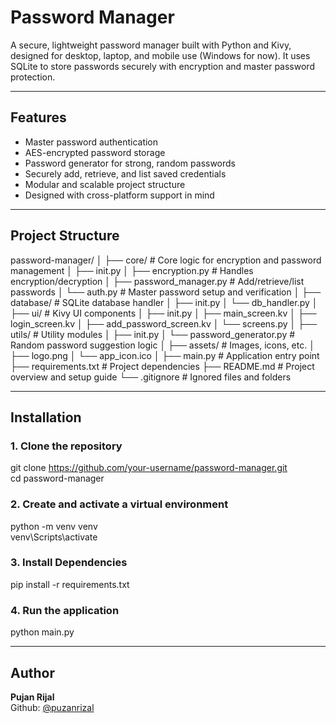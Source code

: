 # Password Manager

A secure, lightweight password manager built with Python and Kivy, designed for desktop, laptop, and mobile use (Windows for now). It uses SQLite to store passwords securely with encryption and master password protection.

---

## Features

- Master password authentication 
- AES-encrypted password storage 
- Password generator for strong, random passwords 
- Securely add, retrieve, and list saved credentials 
- Modular and scalable project structure 
- Designed with cross-platform support in mind 

---

## Project Structure
password-manager/ │ ├── core/ # Core logic for encryption and password management │ ├── init.py │ ├── encryption.py # Handles encryption/decryption │ ├── password_manager.py # Add/retrieve/list passwords │ └── auth.py # Master password setup and verification │ ├── database/ # SQLite database handler │ ├── init.py │ └── db_handler.py │ ├── ui/ # Kivy UI components │ ├── init.py │ ├── main_screen.kv │ ├── login_screen.kv │ ├── add_password_screen.kv │ └── screens.py │ ├── utils/ # Utility modules │ ├── init.py │ └── password_generator.py # Random password suggestion logic │ ├── assets/ # Images, icons, etc. │ ├── logo.png │ └── app_icon.ico │ ├── main.py # Application entry point ├── requirements.txt # Project dependencies ├── README.md # Project overview and setup guide └── .gitignore # Ignored files and folders


---

## Installation

### 1. Clone the repository

git clone https://github.com/your-username/password-manager.git <br>
cd password-manager

### 2. Create and activate a virtual environment
python -m venv venv <br>
venv\Scripts\activate

### 3. Install Dependencies
pip install -r requirements.txt

### 4. Run the application
python main.py

---

## Author 
**Pujan Rijal** <br>
Github: [@puzanrizal](https://github.com/puzanrizal)